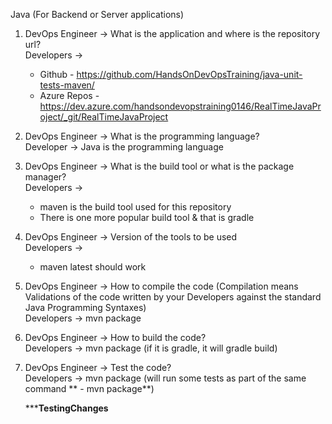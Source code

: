 Java (For Backend or Server applications)

1. DevOps Engineer -> What is the application and where is the repository url? <br/> 
   Developers ->
   - Github - https://github.com/HandsOnDevOpsTraining/java-unit-tests-maven/
   - Azure Repos - https://dev.azure.com/handsondevopstraining0146/RealTimeJavaProject/_git/RealTimeJavaProject
3. DevOps Engineer -> What is the programming language? <br/> 
   Developer -> Java is the programming language
4. DevOps Engineer -> What is the build tool or what is the package manager? <br/> 
   Developers ->
   - maven is the build tool used for this repository
   - There is one more popular build tool & that is gradle
5. DevOps Engineer -> Version of the tools to be used <br/> 
   Developers ->
   - maven latest should work
6. DevOps Engineer -> How to compile the code (Compilation means Validations of the code written by your Developers against the standard Java Programming Syntaxes) <br/> 
   Developers -> mvn package
7. DevOps Engineer -> How to build the code? <br/> 
   Developers -> mvn package (if it is gradle, it will gradle build)
8. DevOps Engineer -> Test the code? <br/> 
   Developers -> mvn package  (will run some tests as part of the same command ** - mvn package**)

   *****************TestingChanges**************
